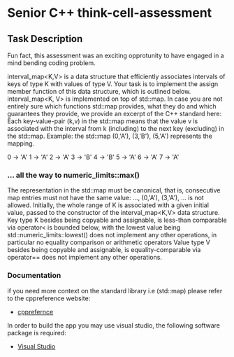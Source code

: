 # Senior C++ think-cell-assessment

## Task Description

Fun fact, this assessment was an exciting opprotunity to have engaged in a mind bending coding problem.

interval_map<K,V> is a data structure that efficiently associates intervals of keys of type K with values of type V. Your task is to implement the assign member function of this data structure, which is outlined below.
interval_map<K, V> is implemented on top of std::map. In case you are not entirely sure which functions std::map provides, what they do and which guarantees they provide, we provide an excerpt of the C++ standard here:
Each key-value-pair (k,v) in the std::map means that the value v is associated with the interval from k (including) to the next key (excluding) in the std::map.
Example: the std::map (0,'A'), (3,'B'), (5,'A') represents the mapping.

  0 -> 'A'
  1 -> 'A'
  2 -> 'A'
  3 -> 'B'
  4 -> 'B'
  5 -> 'A'
  6 -> 'A'
  7 -> 'A'

### ... all the way to numeric_limits<int>::max()

The representation in the std::map must be canonical, that is, consecutive map entries must not have the same value: ..., (0,'A'), (3,'A'), ... is not allowed. Initially, the whole range of K is associated with a given initial value, passed to the constructor of the interval_map<K,V> data structure.
Key type K
besides being copyable and assignable, is less-than comparable via operator<
is bounded below, with the lowest value being std::numeric_limits<K>::lowest()
does not implement any other operations, in particular no equality comparison or arithmetic operators
Value type V
besides being copyable and assignable, is equality-comparable via operator==
does not implement any other operations.

### Documentation

if you need more context on the standard library i.e (std::map) please refer to the cppreference website:

- [cpprefernce](https://en.cppreference.com/w/cpp/container/map/)

In order to build the app you may use visual studio, the following software package is required:

- [Visual Studio](https://visualstudio.microsoft.com/)
